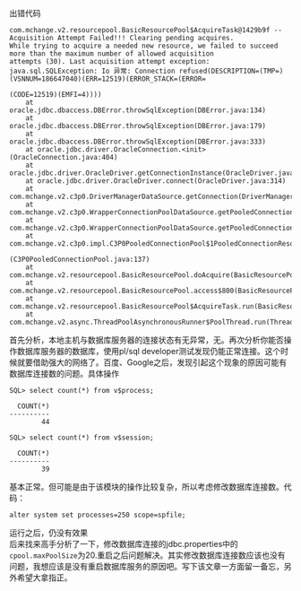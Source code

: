 ﻿出错代码
```
com.mchange.v2.resourcepool.BasicResourcePool$AcquireTask@1429b9f -- Acquisition Attempt Failed!!! Clearing pending acquires. 
While trying to acquire a needed new resource, we failed to succeed more than the maximum number of allowed acquisition 
attempts (30). Last acquisition attempt exception: 
java.sql.SQLException: Io 异常: Connection refused(DESCRIPTION=(TMP=)(VSNNUM=186647040)(ERR=12519)(ERROR_STACK=(ERROR=

(CODE=12519)(EMFI=4))))
	at oracle.jdbc.dbaccess.DBError.throwSqlException(DBError.java:134)
	at oracle.jdbc.dbaccess.DBError.throwSqlException(DBError.java:179)
	at oracle.jdbc.dbaccess.DBError.throwSqlException(DBError.java:333)
	at oracle.jdbc.driver.OracleConnection.<init>(OracleConnection.java:404)
	at oracle.jdbc.driver.OracleDriver.getConnectionInstance(OracleDriver.java:468)
	at oracle.jdbc.driver.OracleDriver.connect(OracleDriver.java:314)
	at com.mchange.v2.c3p0.DriverManagerDataSource.getConnection(DriverManagerDataSource.java:135)
	at com.mchange.v2.c3p0.WrapperConnectionPoolDataSource.getPooledConnection(WrapperConnectionPoolDataSource.java:182)
	at com.mchange.v2.c3p0.WrapperConnectionPoolDataSource.getPooledConnection(WrapperConnectionPoolDataSource.java:171)
	at com.mchange.v2.c3p0.impl.C3P0PooledConnectionPool$1PooledConnectionResourcePoolManager.acquireResource

(C3P0PooledConnectionPool.java:137)
	at com.mchange.v2.resourcepool.BasicResourcePool.doAcquire(BasicResourcePool.java:1014)
	at com.mchange.v2.resourcepool.BasicResourcePool.access$800(BasicResourcePool.java:32)
	at com.mchange.v2.resourcepool.BasicResourcePool$AcquireTask.run(BasicResourcePool.java:1810)
	at com.mchange.v2.async.ThreadPoolAsynchronousRunner$PoolThread.run(ThreadPoolAsynchronousRunner.java:547)
```
首先分析，本地主机与数据库服务器的连接状态有无异常，无。再次分析你能否操作数据库服务器的数据库，使用pl/sql developer测试发现仍能正常连接。这个时候就要借助强大的网络了。百度、Google之后，发现引起这个现象的原因可能有数据库连接数的问题。具体操作
```
SQL> select count(*) from v$process; 

  COUNT(*) 
---------- 
        44 

SQL> select count(*) from v$session; 

  COUNT(*) 
---------- 
        39 
```
基本正常。但可能是由于该模块的操作比较复杂，所以考虑修改数据库连接数。代码：
```
alter system set processes=250 scope=spfile; 
```
运行之后，仍没有效果<br/>
后来找来高手分析了一下，修改数据库连接的jdbc.properties中的`cpool.maxPoolSize`为20.重启之后问题解决。其实修改数据库连接数应该也没有问题，我想应该是没有重启数据库服务的原因吧。写下该文章一方面留一备忘，另外希望大拿指正。
